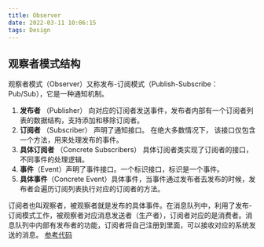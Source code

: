 ```yaml
---
title: Observer
date: 2022-03-11 10:06:15
tags: Design
---
```




## 观察者模式结构

观察者模式（Observer）又称发布-订阅模式（Publish-Subscribe：Pub/Sub），它是一种通知机制。

1. **发布者** （Publisher） 向对应的订阅者发送事件，发布者内部有一个订阅者列表的数据结构，支持添加和移除订阅者。
2. **订阅者** （Subscriber） 声明了通知接口。 在绝大多数情况下， 该接口仅包含一个方法，用来处理发布的事件。
3. **具体订阅者** （Concrete Subscribers） 具体订阅者类实现了订阅者的接口，不同事件的处理逻辑。
4. **事件**（Event）声明了事件接口。一个标识接口，标识是一个事件。
5. **具体事件**（Concrete Event）具体事件，当事件通过发布者去发布的时候，发布者会遍历订阅列表执行对应的订阅者的方法。

订阅者也叫观察者，被观察者就是发布的具体事件。在消息队列中，利用了发布-订阅模式工作，被观察者对应消息发送者（生产者），订阅者对应的是消费者。消息队列中内部有发布者的功能，订阅者将自己注册到里面，可以接收对应的系统发送的消息。 [参考代码](https://github.com/kangpanwork/Observer)

